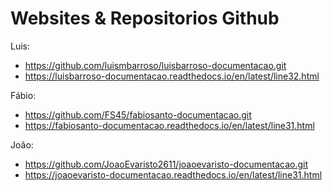 # Websites & Repositorios Github

Luis:
- https://github.com/luismbarroso/luisbarroso-documentacao.git
- https://luisbarroso-documentacao.readthedocs.io/en/latest/line32.html

Fábio:
- https://github.com/FS45/fabiosanto-documentacao.git
- https://fabiosanto-documentacao.readthedocs.io/en/latest/line31.html

João:
- https://github.com/JoaoEvaristo2611/joaoevaristo-documentacao.git
- https://joaoevaristo-documentacao.readthedocs.io/en/latest/line31.html
